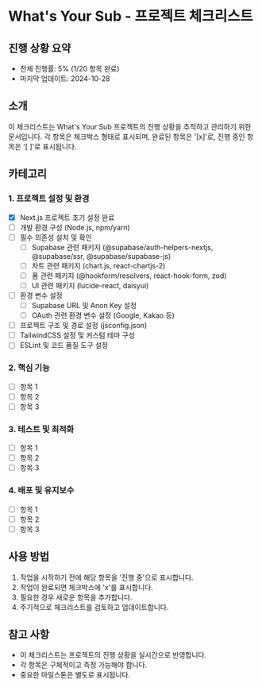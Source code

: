 # What's Your Sub - 프로젝트 체크리스트

## 진행 상황 요약
- 전체 진행률: 5% (1/20 항목 완료)
- 마지막 업데이트: 2024-10-28

## 소개
이 체크리스트는 What's Your Sub 프로젝트의 진행 상황을 추적하고 관리하기 위한 문서입니다. 각 항목은 체크박스 형태로 표시되며, 완료된 항목은 '[x]'로, 진행 중인 항목은 '[ ]'로 표시됩니다.

## 카테고리

### 1. 프로젝트 설정 및 환경
- [x] Next.js 프로젝트 초기 설정 완료
- [ ] 개발 환경 구성 (Node.js, npm/yarn)
- [ ] 필수 의존성 설치 및 확인
  - [ ] Supabase 관련 패키지 (@supabase/auth-helpers-nextjs, @supabase/ssr, @supabase/supabase-js)
  - [ ] 차트 관련 패키지 (chart.js, react-chartjs-2)
  - [ ] 폼 관련 패키지 (@hookform/resolvers, react-hook-form, zod)
  - [ ] UI 관련 패키지 (lucide-react, daisyui)
- [ ] 환경 변수 설정
  - [ ] Supabase URL 및 Anon Key 설정
  - [ ] OAuth 관련 환경 변수 설정 (Google, Kakao 등)
- [ ] 프로젝트 구조 및 경로 설정 (jsconfig.json)
- [ ] TailwindCSS 설정 및 커스텀 테마 구성
- [ ] ESLint 및 코드 품질 도구 설정

### 2. 핵심 기능
- [ ] 항목 1
- [ ] 항목 2
- [ ] 항목 3

### 3. 테스트 및 최적화
- [ ] 항목 1
- [ ] 항목 2
- [ ] 항목 3

### 4. 배포 및 유지보수
- [ ] 항목 1
- [ ] 항목 2
- [ ] 항목 3

## 사용 방법
1. 작업을 시작하기 전에 해당 항목을 '진행 중'으로 표시합니다.
2. 작업이 완료되면 체크박스에 'x'를 표시합니다.
3. 필요한 경우 새로운 항목을 추가합니다.
4. 주기적으로 체크리스트를 검토하고 업데이트합니다.

## 참고 사항
- 이 체크리스트는 프로젝트의 진행 상황을 실시간으로 반영합니다.
- 각 항목은 구체적이고 측정 가능해야 합니다.
- 중요한 마일스톤은 별도로 표시됩니다. 